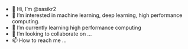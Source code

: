 - 👋 Hi, I’m @sasikr2
- 👀 I’m interested in machine learning, deep learning, high performance computing.
- 🌱 I’m currently learning high performance computing
- 💞️ I’m looking to collaborate on ...
- 📫 How to reach me ...

<!---
sasikr2/sasikr2 is a ✨ special ✨ repository because its `README.md` (this file) appears on your GitHub profile.
You can click the Preview link to take a look at your changes.
--->
